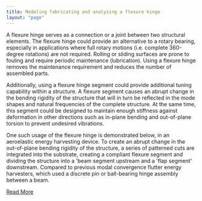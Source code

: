 ```yaml
---
title: Modeling fabricating and analyzing a flexure hinge
layout: "page"
---
```

A flexure hinge serves as a connection or a joint between two structural elements. The flexure hinge could provide an alternative to a rotary bearing, especially in applications where full rotary motions (i.e. complete 360-degree rotations) are not required. Rolling or sliding surfaces are prone to fouling and require periodic maintenance (lubrication). Using a flexure hinge removes the maintenance requirement and reduces the number of assembled parts. 

Additionally, using a flexure hinge segment could provide additional tuning capability within a structure. A flexure segment causes an abrupt change in the bending rigidity of the structure that will in turn be reflected in the mode shapes and natural frequencies of the complete structure. At the same time, this segment could be designed to maintain enough stiffness against deformation in other directions such as in-plane bending and out-of-plane torsion to prevent undesired vibrations. 

One such usage of the flexure hinge is demonstrated below, in an aeroelastic energy harvesting device. To create an abrupt change in the out-of-plane bending rigidity of the structure, a series of patterned cuts are integrated into the substrate, creating a compliant flexure segment and dividing the structure into a 'beam segment upstream and a 'flap segment' downstream. Compared to previous modal convergence flutter energy harvesters, which used a discrete pin or ball-bearing hinge assembly between a beam.

<a href="assets/pages/Project1.pdf">Read More</a><br>
